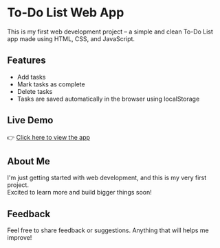# To-Do List Web App

This is my first web development project – a simple and clean To-Do List app made using HTML, CSS, and JavaScript.

## Features
- Add tasks
- Mark tasks as complete
- Delete tasks
- Tasks are saved automatically in the browser using localStorage

## Live Demo
👉 [Click here to view the app]()  

## About Me
I'm just getting started with web development, and this is my very first project.  
Excited to learn more and build bigger things soon!

## Feedback
Feel free to share feedback or suggestions. Anything that will helps me improve!

